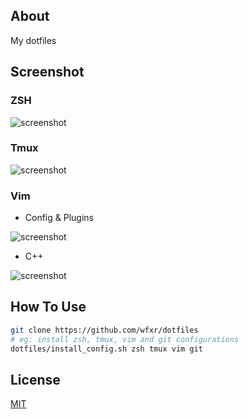## About
My dotfiles

## Screenshot

### ZSH

![screenshot](http://oodrq1zte.bkt.clouddn.com/2017-04-14-zsh.png)

### Tmux

![screenshot](http://oodrq1zte.bkt.clouddn.com/2017-04-14-tmux.png)

### Vim

- Config & Plugins

![screenshot](http://oodrq1zte.bkt.clouddn.com/2017-04-14-vim-config.png)

- C++

![screenshot](http://oodrq1zte.bkt.clouddn.com/2017-04-14-vim-cpp.png)

## How To Use

``` bash
git clone https://github.com/wfxr/dotfiles
# eg: install zsh, tmux, vim and git configurations
dotfiles/install_config.sh zsh tmux vim git
```

## License

[MIT](LICENSE.txt)
